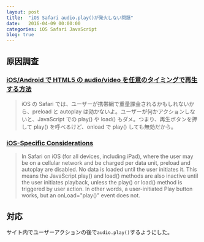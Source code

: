 ```yaml
---
layout: post
title:  "iOS Safari audio.play()が発火しない問題"
date:   2016-04-09 00:00:00
categories: iOS Safari JavaScript
blog: true
---
```


## 原因調査

### [iOS/Android で HTML5 の audio/video を任意のタイミングで再生する方法](http://dsuket.hatenablog.com/entry/2013/05/05/101430)

> iOS の Safari では、ユーザーが携帯網で重量課金されるかもしれないから、preload と autoplay は効かないよ。ユーザーが何かアクションしないと、JavaScript での play() や load() もダメ。つまり、再生ボタンを押して play() を呼べるけど、onload で play() しても無効だから。

### [iOS-Specific Considerations](https://developer.apple.com/library/safari/documentation/AudioVideo/Conceptual/Using_HTML5_Audio_Video/Device-SpecificConsiderations/Device-SpecificConsiderations.html)

> In Safari on iOS (for all devices, including iPad), where the user may be on a cellular network and be charged per data unit, preload and autoplay are disabled. No data is loaded until the user initiates it. This means the JavaScript play() and load() methods are also inactive until the user initiates playback, unless the play() or load() method is triggered by user action. In other words, a user-initiated Play button works, but an onLoad="play()" event does not.


## 対応

サイト内でユーザーアクションの後で`audio.play()`するようにした。
